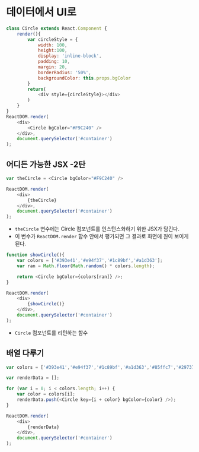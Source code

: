 # 데이터에서 UI로

``` js
class Circle extends React.Component {
    render(){
        var circleStyle = {
            width: 100,
            height:100,
            display: 'inline-block',
            padding: 10,
            margin: 20,
            borderRadius: '50%',
            backgroundColor: this.props.bgColor
        }
        return(
            <div style={circleStyle}></div>
        )
    }
}
ReactDOM.render(
    <div>
        <Circle bgColor="#F9C240" />
    </div>,
    document.querySelector('#container')
);
```

## 어디든 가능한 JSX -2탄
``` js
var theCircle = <Circle bgColor="#F9C240" />

ReactDOM.render(
    <div>
        {theCircle}
    </div>,
    document.querySelector('#container')
);
```
- ```theCircle``` 변수에는 Circle 컴포넌트를 인스턴스화하기 위한 JSX가 담긴다.
- 이 변수가 ```ReactDOM.render``` 함수 안에서 평가되면 그 결과로 화면에 원이 보이게 된다.

``` js
function showCircle(){
    var colors = ['#393e41','#e94f37','#1c89bf','#a1d363'];
    var ran = Math.floor(Math.random() * colors.length);

    return <Circle bgColor={colors[ran]} />;
}

ReactDOM.render(
    <div>
        {showCircle()}
    </div>,
    document.querySelector('#container')
);
```
- ```Circle``` 컴포넌트를 리턴하는 함수

## 배열 다루기
``` js
var colors = ['#393e41','#e94f37','#1c89bf','#a1d363','#85ffc7','#297373','#ff8552','#a40e4c'];

var renderData = [];

for (var i = 0; i < colors.length; i++) {
    var color = colors[i];
    renderData.push(<Circle key={i + color} bgColor={color} />);
}

ReactDOM.render(
    <div>
        {renderData}
    </div>,
    document.querySelector('#container')
);
```
